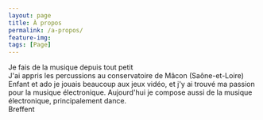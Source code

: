 ```yaml
---
layout: page
title: À propos
permalink: /a-propos/
feature-img:
tags: [Page]
---
```


Je fais de la musique depuis tout petit  
J'ai appris les percussions au conservatoire de Mâcon (Saône-et-Loire)  
Enfant et ado je jouais beaucoup aux jeux vidéo, et j'y ai trouvé ma passion pour la musique électronique. Aujourd'hui je compose aussi de la musique électronique, principalement dance.  
Breffent
